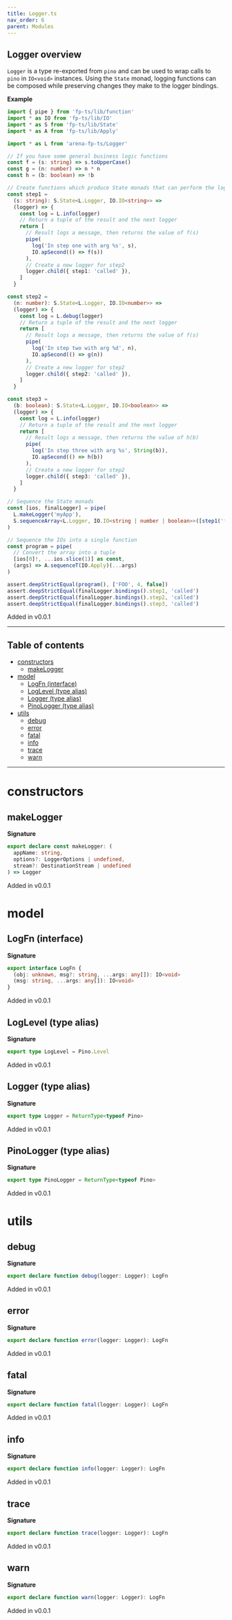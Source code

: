 ```yaml
---
title: Logger.ts
nav_order: 6
parent: Modules
---
```


## Logger overview

`Logger` is a type re-exported from `pino` and can be used to wrap calls to
`pino` in `IO<void>` instances. Using the `State` monad, logging functions
can be composed while preserving changes they make to the logger bindings.

**Example**

```ts
import { pipe } from 'fp-ts/lib/function'
import * as IO from 'fp-ts/lib/IO'
import * as S from 'fp-ts/lib/State'
import * as A from 'fp-ts/lib/Apply'

import * as L from 'arena-fp-ts/Logger'

// If you have some general business logic functions
const f = (s: string) => s.toUpperCase()
const g = (n: number) => n * n
const h = (b: boolean) => !b

// Create functions which produce State monads that can perform the logging
const step1 =
  (s: string): S.State<L.Logger, IO.IO<string>> =>
  (logger) => {
    const log = L.info(logger)
    // Return a tuple of the result and the next logger
    return [
      // Result logs a message, then returns the value of f(s)
      pipe(
        log('In step one with arg %s', s),
        IO.apSecond(() => f(s))
      ),
      // Create a new logger for step2
      logger.child({ step1: 'called' }),
    ]
  }

const step2 =
  (n: number): S.State<L.Logger, IO.IO<number>> =>
  (logger) => {
    const log = L.debug(logger)
    // Return a tuple of the result and the next logger
    return [
      // Result logs a message, then returns the value of f(s)
      pipe(
        log('In step two with arg %d', n),
        IO.apSecond(() => g(n))
      ),
      // Create a new logger for step2
      logger.child({ step2: 'called' }),
    ]
  }

const step3 =
  (b: boolean): S.State<L.Logger, IO.IO<boolean>> =>
  (logger) => {
    const log = L.info(logger)
    // Return a tuple of the result and the next logger
    return [
      // Result logs a message, then returns the value of h(b)
      pipe(
        log('In step three with arg %s', String(b)),
        IO.apSecond(() => h(b))
      ),
      // Create a new logger for step2
      logger.child({ step3: 'called' }),
    ]
  }

// Sequence the State monads
const [ios, finalLogger] = pipe(
  L.makeLogger('myApp'),
  S.sequenceArray<L.Logger, IO.IO<string | number | boolean>>([step1('foo'), step2(2), step3(true)])
)

// Sequence the IOs into a single function
const program = pipe(
  // Convert the array into a tuple
  [ios[0]!, ...ios.slice(1)] as const,
  (args) => A.sequenceT(IO.Apply)(...args)
)

assert.deepStrictEqual(program(), ['FOO', 4, false])
assert.deepStrictEqual(finalLogger.bindings().step1, 'called')
assert.deepStrictEqual(finalLogger.bindings().step2, 'called')
assert.deepStrictEqual(finalLogger.bindings().step3, 'called')
```

Added in v0.0.1

---

<h2 class="text-delta">Table of contents</h2>

- [constructors](#constructors)
  - [makeLogger](#makelogger)
- [model](#model)
  - [LogFn (interface)](#logfn-interface)
  - [LogLevel (type alias)](#loglevel-type-alias)
  - [Logger (type alias)](#logger-type-alias)
  - [PinoLogger (type alias)](#pinologger-type-alias)
- [utils](#utils)
  - [debug](#debug)
  - [error](#error)
  - [fatal](#fatal)
  - [info](#info)
  - [trace](#trace)
  - [warn](#warn)

---

# constructors

## makeLogger

**Signature**

```ts
export declare const makeLogger: (
  appName: string,
  options?: LoggerOptions | undefined,
  stream?: DestinationStream | undefined
) => Logger
```

Added in v0.0.1

# model

## LogFn (interface)

**Signature**

```ts
export interface LogFn {
  (obj: unknown, msg?: string, ...args: any[]): IO<void>
  (msg: string, ...args: any[]): IO<void>
}
```

Added in v0.0.1

## LogLevel (type alias)

**Signature**

```ts
export type LogLevel = Pino.Level
```

Added in v0.0.1

## Logger (type alias)

**Signature**

```ts
export type Logger = ReturnType<typeof Pino>
```

Added in v0.0.1

## PinoLogger (type alias)

**Signature**

```ts
export type PinoLogger = ReturnType<typeof Pino>
```

Added in v0.0.1

# utils

## debug

**Signature**

```ts
export declare function debug(logger: Logger): LogFn
```

Added in v0.0.1

## error

**Signature**

```ts
export declare function error(logger: Logger): LogFn
```

Added in v0.0.1

## fatal

**Signature**

```ts
export declare function fatal(logger: Logger): LogFn
```

Added in v0.0.1

## info

**Signature**

```ts
export declare function info(logger: Logger): LogFn
```

Added in v0.0.1

## trace

**Signature**

```ts
export declare function trace(logger: Logger): LogFn
```

Added in v0.0.1

## warn

**Signature**

```ts
export declare function warn(logger: Logger): LogFn
```

Added in v0.0.1

